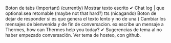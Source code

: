 Boton de tabs  (Important) (currently)
Mostrar texto escrito ✔
Chat log | que optional:sea retomable (maybe not that hard?)
tts (nicagando)
Boton de dejar de responder si es que genera el texto lento y no de una ( 
Cambiar los mensajes de bienvenida y de fin de conversacion. ex:escribe un mensaje a Thermes, how can Thermes help you today? ✔
Sugerencias de tema al no haber empezado conversación. 
Ver tema de hosteo, con github. 



